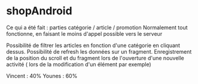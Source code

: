 # shopAndroid

Ce qui a été fait : parties catégorie / article / promotion
Normalement tout fonctionne, en faisant le moins d'appel possible vers le serveur

Possibilité de filtrer les articles en fonction d'une catégorie en cliquant dessus.
Possibilité de refresh les données sur un fragment.
Enregistrement de la position du scroll et du fragment lors de l'ouverture d'une nouvelle activité ( lors de la modification d'un élément par exemple)


Vincent : 40%
Younes : 60%
